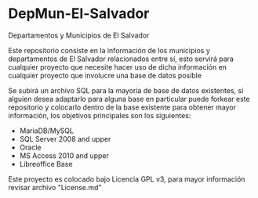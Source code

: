 DepMun-El-Salvador
==================

Departamentos y Municipios de El Salvador

Este repositorio consiste en la información de los municipios y departamentos de El Salvador relacionados entre sí, esto servirá para cualquier proyecto que necesite hacer uso de dicha información en cualquier proyecto que involucre una base de datos posible

Se subirá un archivo SQL para la mayoría de base de datos existentes, si alguien desea adaptarlo para alguna base en particular puede forkear este repositorio y colocarlo dentro de la base existente para obtener mayor información, los objetivos principales son los siguientes:

* MariaDB/MySQL
* SQL Server 2008 and upper
* Oracle
* MS Access 2010 and upper
* Libreoffice Base

Este proyecto es colocado bajo Licencia GPL v3, para mayor información revisar archivo "License.md" 
